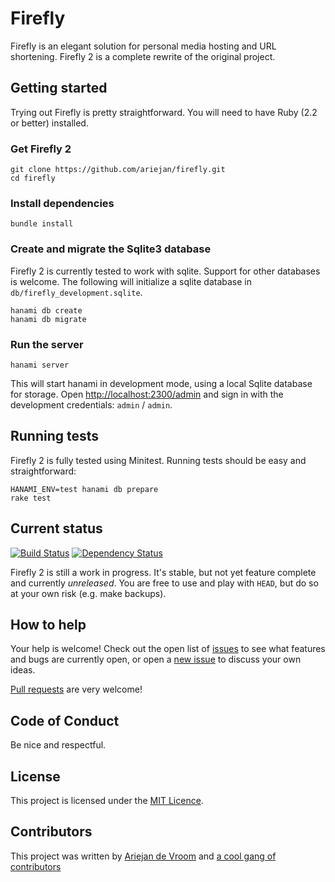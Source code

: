 # Firefly

Firefly is an elegant solution for personal media hosting and URL
shortening. Firefly 2 is a complete rewrite of the original project.

## Getting started

Trying out Firefly is pretty straightforward. You will need to have
Ruby (2.2 or better) installed.

### Get Firefly 2

    git clone https://github.com/ariejan/firefly.git
    cd firefly

### Install dependencies

    bundle install

### Create and migrate the Sqlite3 database

Firefly 2 is currently tested to work with sqlite. Support for other
databases is welcome. The following will initialize a sqlite database
in `db/firefly_development.sqlite`.

    hanami db create
    hanami db migrate

### Run the server

    hanami server

This will start hanami in development mode, using a local Sqlite 
database for storage. Open [http://localhost:2300/admin](http://localhost:2300/admin) 
and sign in with the development credentials: `admin` / `admin`.

## Running tests

Firefly 2 is fully tested using Minitest. Running tests should be 
easy and straightforward:

    HANAMI_ENV=test hanami db prepare
    rake test

## Current status

[![Build Status](https://secure.travis-ci.org/ariejan/firefly.png?branch=master)](https://travis-ci.org/ariejan/firefly) [![Dependency Status](https://gemnasium.com/ariejan/firefly.svg)](https://gemnasium.com/ariejan/firefly)


Firefly 2 is still a work in progress. It's stable, but not yet feature
complete and currently _unreleased_. You are free to use and play 
with `HEAD`, but do so at your own risk (e.g. make backups).

## How to help

Your help is welcome! Check out the open list of [issues](https://github.com/ariejan/firefly/issues) to
see what features and bugs are currently open, or open a 
[new issue](https://github.com/ariejan/firefly/issues/new) to discuss your own ideas. 

[Pull requests](https://github.com/ariejan/firefly/pulls) are very welcome! 

## Code of Conduct

Be nice and respectful. 

## License

This project is licensed under the [MIT Licence](https://github.com/ariejan/firefly/blob/master/LICENSE.md).

## Contributors

This project was written by [Ariejan de Vroom](https://ariejan.net) and [a cool gang of contributors](https://github.com/ariejan/firefly/graphs/contributors)
